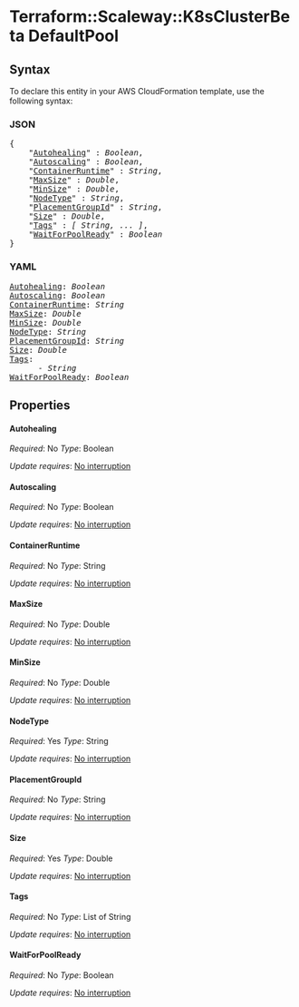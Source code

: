 # Terraform::Scaleway::K8sClusterBeta DefaultPool

## Syntax

To declare this entity in your AWS CloudFormation template, use the following syntax:

### JSON

<pre>
{
    "<a href="#autohealing" title="Autohealing">Autohealing</a>" : <i>Boolean</i>,
    "<a href="#autoscaling" title="Autoscaling">Autoscaling</a>" : <i>Boolean</i>,
    "<a href="#containerruntime" title="ContainerRuntime">ContainerRuntime</a>" : <i>String</i>,
    "<a href="#maxsize" title="MaxSize">MaxSize</a>" : <i>Double</i>,
    "<a href="#minsize" title="MinSize">MinSize</a>" : <i>Double</i>,
    "<a href="#nodetype" title="NodeType">NodeType</a>" : <i>String</i>,
    "<a href="#placementgroupid" title="PlacementGroupId">PlacementGroupId</a>" : <i>String</i>,
    "<a href="#size" title="Size">Size</a>" : <i>Double</i>,
    "<a href="#tags" title="Tags">Tags</a>" : <i>[ String, ... ]</i>,
    "<a href="#waitforpoolready" title="WaitForPoolReady">WaitForPoolReady</a>" : <i>Boolean</i>
}
</pre>

### YAML

<pre>
<a href="#autohealing" title="Autohealing">Autohealing</a>: <i>Boolean</i>
<a href="#autoscaling" title="Autoscaling">Autoscaling</a>: <i>Boolean</i>
<a href="#containerruntime" title="ContainerRuntime">ContainerRuntime</a>: <i>String</i>
<a href="#maxsize" title="MaxSize">MaxSize</a>: <i>Double</i>
<a href="#minsize" title="MinSize">MinSize</a>: <i>Double</i>
<a href="#nodetype" title="NodeType">NodeType</a>: <i>String</i>
<a href="#placementgroupid" title="PlacementGroupId">PlacementGroupId</a>: <i>String</i>
<a href="#size" title="Size">Size</a>: <i>Double</i>
<a href="#tags" title="Tags">Tags</a>: <i>
      - String</i>
<a href="#waitforpoolready" title="WaitForPoolReady">WaitForPoolReady</a>: <i>Boolean</i>
</pre>

## Properties

#### Autohealing

_Required_: No
_Type_: Boolean

_Update requires_: [No interruption](https://docs.aws.amazon.com/AWSCloudFormation/latest/UserGuide/using-cfn-updating-stacks-update-behaviors.html#update-no-interrupt)

#### Autoscaling

_Required_: No
_Type_: Boolean

_Update requires_: [No interruption](https://docs.aws.amazon.com/AWSCloudFormation/latest/UserGuide/using-cfn-updating-stacks-update-behaviors.html#update-no-interrupt)

#### ContainerRuntime

_Required_: No
_Type_: String

_Update requires_: [No interruption](https://docs.aws.amazon.com/AWSCloudFormation/latest/UserGuide/using-cfn-updating-stacks-update-behaviors.html#update-no-interrupt)

#### MaxSize

_Required_: No
_Type_: Double

_Update requires_: [No interruption](https://docs.aws.amazon.com/AWSCloudFormation/latest/UserGuide/using-cfn-updating-stacks-update-behaviors.html#update-no-interrupt)

#### MinSize

_Required_: No
_Type_: Double

_Update requires_: [No interruption](https://docs.aws.amazon.com/AWSCloudFormation/latest/UserGuide/using-cfn-updating-stacks-update-behaviors.html#update-no-interrupt)

#### NodeType

_Required_: Yes
_Type_: String

_Update requires_: [No interruption](https://docs.aws.amazon.com/AWSCloudFormation/latest/UserGuide/using-cfn-updating-stacks-update-behaviors.html#update-no-interrupt)

#### PlacementGroupId

_Required_: No
_Type_: String

_Update requires_: [No interruption](https://docs.aws.amazon.com/AWSCloudFormation/latest/UserGuide/using-cfn-updating-stacks-update-behaviors.html#update-no-interrupt)

#### Size

_Required_: Yes
_Type_: Double

_Update requires_: [No interruption](https://docs.aws.amazon.com/AWSCloudFormation/latest/UserGuide/using-cfn-updating-stacks-update-behaviors.html#update-no-interrupt)

#### Tags

_Required_: No
_Type_: List of String

_Update requires_: [No interruption](https://docs.aws.amazon.com/AWSCloudFormation/latest/UserGuide/using-cfn-updating-stacks-update-behaviors.html#update-no-interrupt)

#### WaitForPoolReady

_Required_: No
_Type_: Boolean

_Update requires_: [No interruption](https://docs.aws.amazon.com/AWSCloudFormation/latest/UserGuide/using-cfn-updating-stacks-update-behaviors.html#update-no-interrupt)

